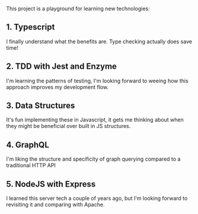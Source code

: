 This project is a playground for learning new technologies: 

##  1. Typescript
I finally understand what the benefits are. Type checking actually does save time!

##  2. TDD with Jest and Enzyme 
I'm learning the patterns of testing, I'm looking forward to weeing how this approach improves my development flow.

##  3. Data Structures
It's fun implementing these in Javascript, it gets me thinking about when they might be beneficial over built in JS structures. 

##  4. GraphQL 
I'm liking the structure and specificity of graph querying compared to a traditional HTTP API

##  5. NodeJS with Express 
I learned this server tech a couple of years ago, but I'm looking forward to revisiting it and comparing with Apache.



